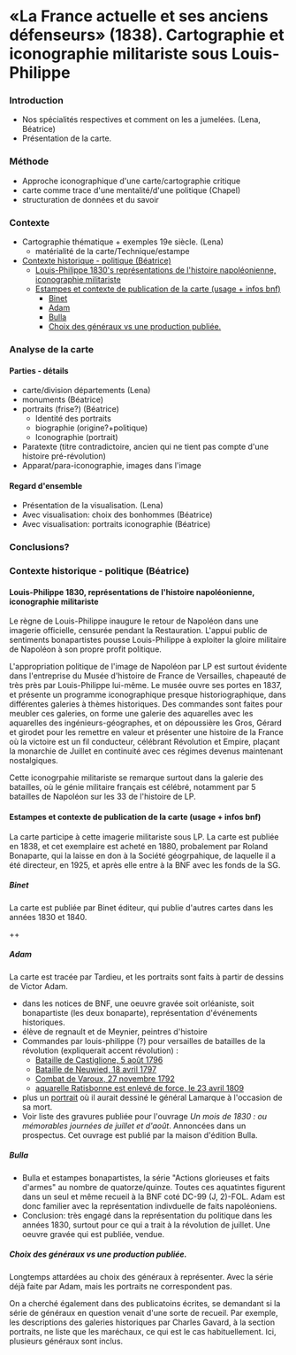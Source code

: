 



# «La France actuelle et ses anciens défenseurs» (1838). Cartographie et iconographie militariste sous Louis-Philippe 

<!-- redemander la durée à Christina! -->



### Introduction

- Nos spécialités respectives et comment on les a jumelées. (Lena, Béatrice)
- Présentation de la carte.

### Méthode

- Approche iconographique d'une carte/cartographie critique
- carte comme trace d'une mentalité/d'une politique (Chapel)
- structuration de données et du savoir

### Contexte

- Cartographie thématique + exemples 19e siècle. (Lena)
  - matérialité de la carte/Technique/estampe
- <u>Contexte historique - politique (Béatrice)</u>
  - <u>Louis-Philippe 1830's représentations de l'histoire napoléonienne, iconographie militariste</u>
  - <u>Estampes et contexte de publication de la carte (usage + infos bnf)</u>
    - <u>Binet</u>
    - <u>Adam</u>
    - <u>Bulla</u> 
    - <u>Choix des généraux vs une production publiée.</u>

### Analyse de la carte

#### Parties - détails

- carte/division départements (Lena)
- monuments (Béatrice)
- portraits (frise?) (Béatrice)
  - Identité des portraits
  - biographie (origine?+politique)
  - Iconographie (portrait)
- Paratexte (titre contradictoire, ancien qui ne tient pas compte d'une histoire pré-révolution)
- Apparat/para-iconographie, images dans l'image

#### Regard d'ensemble

- Présentation de la visualisation. (Lena)
- Avec visualisation: choix des bonhommes (Béatrice)
- Avec visualisation: portraits iconographie (Béatrice)

### Conclusions?







### Contexte historique - politique (Béatrice)

#### Louis-Philippe 1830, représentations de l'histoire napoléonienne, iconographie militariste

Le règne de Louis-Philippe inaugure le retour de Napoléon dans une imagerie officielle, censurée pendant la Restauration. L'appui public de sentiments bonapartistes pousse Louis-Philippe à exploiter la gloire militaire de Napoléon à son propre profit politique. 

L'appropriation politique de l'image de Napoléon par LP est surtout évidente dans l'entreprise du Musée d'histoire de France de Versailles, chapeauté de très près par Louis-Philippe lui-même. Le musée ouvre ses portes en 1837, et présente un programme iconographique presque historiographique, dans différentes galeries à thèmes historiques. Des commandes sont faites pour meubler ces galeries, on forme une galerie des aquarelles avec les aquarelles des ingénieurs-géographes, et on dépoussière les Gros, Gérard et girodet pour les remettre en valeur et présenter une histoire de la France où la victoire est un fil conducteur, célébrant Révolution et Empire, plaçant la monarchie de Juillet en continuité avec ces régimes devenus maintenant nostalgiques. 

Cette iconogrpahie militariste se remarque surtout dans la galerie des batailles, où le génie militaire français est célébré, notamment par 5 batailles de Napoléon sur les 33 de l'histoire de LP. 



#### Estampes et contexte de publication de la carte (usage + infos bnf)

La carte participe à cette imagerie militariste sous LP. La carte est publiée en 1838, et cet exemplaire est acheté en 1880, probalement par Roland Bonaparte, qui la laisse en don à la Société géogrpahique, de laquelle il a été directeur, en 1925, et après elle entre à la BNF avec les fonds de la SG. 

##### 	Binet

La carte est publiée par Binet éditeur, qui publie d'autres cartes dans les années 1830 et 1840. 

++

##### 	Adam

La carte est tracée par Tardieu, et les portraits sont faits à partir de dessins de Victor Adam. 

* dans les notices de BNF, une oeuvre gravée soit orléaniste, soit bonapartiste (les deux bonaparte), représentation d'événements historiques. 
* élève de regnault et de Meynier, peintres d'histoire
* Commandes par louis-philippe (?) pour versailles de batailles de la révolution (expliquerait accent révolution) : 
  *  [Bataille de Castiglione, 5 août 1796](http://collections.chateauversailles.fr/#263489de-2b99-4774-997b-cb4caf420875)
  *  [Bataille de Neuwied, 18 avril 1797](http://collections.chateauversailles.fr/#c174735c-a83e-4dae-a7f8-59dfd3d6203f)
  *  [Combat de Varoux, 27 novembre 1792](http://collections.chateauversailles.fr/#be6b2abe-2283-4439-ad57-f0e86fcc609b)
  *  [aquarelle Ratisbonne est enlevé de force, le 23 avril 1809](http://collections.chateauversailles.fr/#042fd57f-572f-4938-b6f7-1fcefe41a8d8)
* plus un [portrait](http://collections.chateauversailles.fr/#82f554a9-69b3-4699-b862-69897a738ed1) où il aurait dessiné le général Lamarque à l'occasion de sa mort.
* Voir liste des gravures publiée pour l'ouvrage *Un mois de 1830 : ou mémorables journées de juillet et d'août*. Annoncées dans un prospectus. Cet ouvrage est publié par la maison d'édition Bulla.

##### 	Bulla 

* Bulla et estampes bonapartistes, la série "Actions glorieuses et faits d'armes" au nombre de quatorze/quinze. Toutes ces aquatintes figurent dans un seul et même recueil à la BNF coté DC-99 (J, 2)-FOL. Adam est donc familier avec la représentation indivduelle de faits napoléoniens.
* Conclusion: très engagé dans la représentation du politique dans les années 1830, surtout pour ce qui a trait à la révolution de juillet. Une oeuvre gravée qui est publiée, vendue.

##### 	Choix des généraux vs une production publiée. 

Longtemps attardées au choix des généraux à représenter. Avec la série déjà faite par Adam, mais les portraits ne correspondent pas. 

On a cherché également dans des publicatoins écrites, se demandant si la série de généraux en question venait d'une sorte de recueil.  Par exemple, les descriptions des galeries historiques par Charles Gavard, à la section portraits, ne liste que les maréchaux, ce qui est le cas habituellement. Ici, plusieurs généraux sont inclus. 

